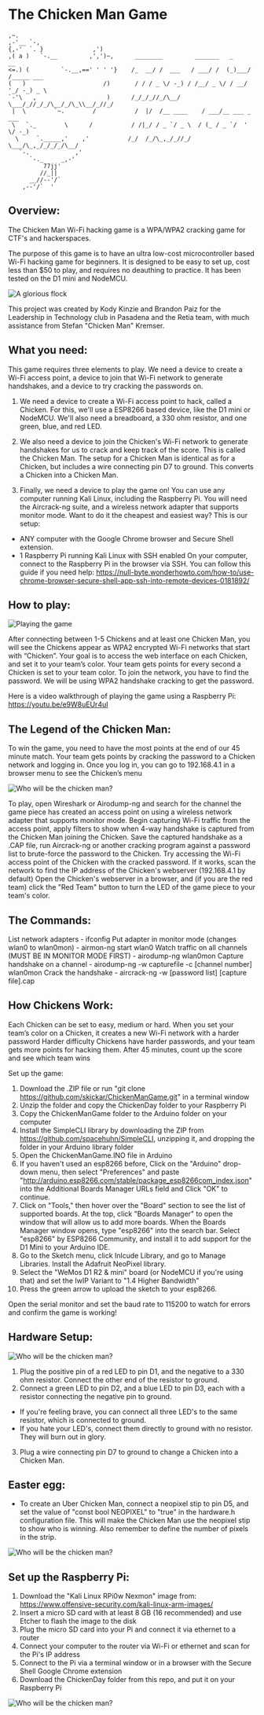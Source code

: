 The Chicken Man Game
======
    ,~.
    ,-'__ `-,
    {,-'  `. }              ,')
    ,( a )   `-.__         ,',')~,      ________         _______   _     __         
    <=.) (         `-.__,==' ' ' '}    /_  __/ /  ___   / ___/ /  (_)___/ /_____ ___     
    (   )                      /)       / / / _ \/ -_) / /__/ _ \/ / __/  '_/ -_) _ \    
    `-'\   ,                    )      /_/_/_//_/\__/  \___/_//_/_/\__/_/\_\\__/_//_/    
     |  \        `~.        /           /  |/  /__ ____    / ___/__ ___ _  ___          
     \   `._        \      /           / /|_/ / _ `/ _ \  / (_ / _ `/  ' \/ -_)         
      \     `._____,'    ,'           /_/  /_/\_,_/_//_/  \___/\_,_/_/_/_/\__/          
       `-.             ,'
          `-._     _,-'
              77jj'
             //_||
          __//--'/`      
        ,--'/`  '

## Overview:

The Chicken Man Wi-Fi hacking game is a WPA/WPA2 cracking game for CTF's and hackerspaces.

The purpose of this game is to have an ultra low-cost microcontroller based Wi-Fi hacking game for beginners. It is designed to be easy to set up, cost less than $50 to play, and requires no deauthing to practice. It has been tested on the D1 mini and NodeMCU.

![A glorious flock](
https://media.giphy.com/media/XErcue5rxXKBdbw6u6/giphy.gif "PCC Hardware Setup")

This project was created by Kody Kinzie and Brandon Paiz for the Leadership in Technology club in Pasadena and the Retia team, with much assistance from Stefan "Chicken Man" Kremser. 


## What you need:

This game requires three elements to play. We need a device to create a Wi-Fi access point, a device to join that Wi-Fi network to generate handshakes, and a device to try cracking the passwords on.

1) We need a device to create a Wi-Fi access point to hack, called a Chicken. For this, we'll use a ESP8266 based device, like the D1 mini or NodeMCU. We'll also need a breadboard, a 330 ohm resistor, and one green, blue, and red LED.

2) We also need a device to join the Chicken's Wi-Fi network to generate handshakes for us to crack and keep track of the score. This is called the Chicken Man. The setup for a Chicken Man is identical as for a Chicken, but includes a wire connecting pin D7 to ground. This converts a Chicken into a Chicken Man.

3) Finally, we need a device to play the game on! You can use any computer running Kali Linux, including the Raspberry Pi. You will need the Aircrack-ng suite, and a wireless network adapter that supports monitor mode. Want to do it the cheapest and easiest way? This is our setup:
* ANY computer with the Google Chrome browser and Secure Shell extension.
* 1 Raspberry Pi running Kali Linux with SSH enabled
On your computer, connect to the Raspberry Pi in the browser via SSH. You can follow this guide if you need help: https://null-byte.wonderhowto.com/how-to/use-chrome-browser-secure-shell-app-ssh-into-remote-devices-0181892/

## How to play:

![Playing the game](https://i.imgur.com/uXYOqcX.jpg "The Chicken Man Game at PCC!")

After connecting between 1-5 Chickens and at least one Chicken Man, you will see the Chickens appear as WPA2 encrypted Wi-Fi networks that start with “Chicken”.
Your goal is to access the web interface on each Chicken, and set it to your team’s color.
Your team gets points for every second a Chicken is set to your team color.
To join the network, you have to find the password. We will be using WPA2 handshake cracking to get the password.

Here is a video walkthrough of playing the game using a Raspberry Pi: https://youtu.be/e9W8uEUr4uI

## The Legend of the Chicken Man:

To win the game, you need to have the most points at the end of our 45 minute match.
Your team gets points by cracking the password to a Chicken network and logging in. Once you log in, you can go to 192.168.4.1 in a browser menu to see the Chicken’s menu

![Who will be the chicken man?](https://i.imgur.com/CWArhK1.jpg "Set your team color!")

To play, open Wireshark or Airodump-ng and search for the channel the game piece has created an access point on using a wireless network adapter that supports monitor mode.
Begin capturing Wi-Fi traffic from the access point, apply filters to show when 4-way handshake is captured from the Chicken Man joining the Chicken.
Save the captured handshake as a .CAP file, run Aircrack-ng or another cracking program against a password list to brute-force the password to the Chicken.
Try accessing the Wi-Fi access point of the Chicken with the cracked password. If it works, scan the network to find the IP address of the Chicken's webserver (192.168.4.1 by default)
Open the Chicken's webserver in a browser, and (if you are the red team) click the "Red Team" button to turn the LED of the game piece to your team's color.

## The Commands:

List network adapters - ifconfig
Put adapter in monitor mode (changes wlan0 to wlan0mon) - airmon-ng start wlan0
Watch traffic on all channels (MUST BE IN MONITOR MODE FIRST) - airodump-ng wlan0mon
Capture handshake on a channel - airodump-ng -w capturefile -c [channel number] wlan0mon
Crack the handshake - aircrack-ng -w [password list] [capture file].cap

## How Chickens Work:

Each Chicken can be set to easy, medium or hard.
When you set your team’s color on a Chicken, it creates a new Wi-Fi network with a harder password
Harder difficulty Chickens have harder passwords, and your team gets more points for hacking them.
After 45 minutes, count up the score and see which team wins

Set up the game:
1) Download the .ZIP file or run "git clone https://github.com/skickar/ChickenManGame.git" in a terminal window
2) Unzip the folder and copy the ChickenDay folder to your Raspberry Pi
3) Copy the ChickenManGame folder to the Arduino folder on your computer
4) Install the SimpleCLI library by downloading the ZIP from https://github.com/spacehuhn/SimpleCLI, unzipping it, and dropping the folder in your Arduino library folder
5) Open the ChickenManGame.INO file in Arduino
6) If you haven't used an esp8266 before, Click on the "Arduino" drop-down menu, then select "Preferences" and paste "http://arduino.esp8266.com/stable/package_esp8266com_index.json" into the Additional Boards Manager URLs field and Click "OK" to continue.
7) Click on "Tools," then hover over the "Board" section to see the list of supported boards. At the top, click "Boards Manager" to open the window that will allow us to add more boards. When the Boards Manager window opens, type "esp8266" into the search bar. Select "esp8266" by ESP8266 Community, and install it to add support for the D1 Mini to your Arduino IDE.
8) Go to the Sketch menu, click Inlcude Library, and go to Manage Libraries. Install the Adafruit NeoPixel library.
9) Select the "WeMos D1 R2 & mini" board (or NodeMCU if you're using that) and set the IwIP Variant to "1.4 Higher Bandwidth"
10) Press the green arrow to upload the sketch to your esp8266.

Open the serial monitor and set the baud rate to 115200 to watch for errors and confirm the game is working!

## Hardware Setup:

![Who will be the chicken man?](https://i.imgur.com/WOdqsh2.jpg "WHO WILL BE THE CHICKEN MAN")


1) Plug the positive pin of a red LED to pin D1, and the negative to a 330 ohm resistor. Connect the other end of the resistor to ground.
2) Connect a green LED to pin D2, and a blue LED to pin D3, each with a resistor connecting the negative pin to ground.
* If you're feeling brave, you can connect all three LED's to the same resistor, which is connected to ground.
* If you hate your LED's, connect them directly to ground with no resistor. They will burn out in glory.
3) Plug a wire connecting pin D7 to ground to change a Chicken into a Chicken Man.

## Easter egg:
* To create an Uber Chicken Man, connect a neopixel stip to pin D5, and set the value of "const bool NEOPIXEL" to "true" in the hardware.h configuration file. This will make the Chicken Man use the neopixel stip to show who is winning. Also remember to define the number of pixels in the strip.

![Who will be the chicken man?](https://media.giphy.com/media/hQtpKVKeEYXtu4Ji8u/giphy.gif "WHO WILL BE THE CHICKEN MAN")


## Set up the Raspberry Pi:

1) Download the "Kali Linux RPi0w Nexmon" image from: https://www.offensive-security.com/kali-linux-arm-images/
2) Insert a micro SD card with at least 8 GB (16 recommended) and use Etcher to flash the image to the disk
3) Plug the micro SD card into your Pi and connect it via ethernet to a router
4) Connect your computer to the router via Wi-Fi or ethernet and scan for the Pi's IP address
5) Connect to the Pi via a terminal window or in a browser with the Secure Shell Google Chrome extension
6) Download the ChickenDay folder from this repo, and put it on your Raspberry Pi

![Who will be the chicken man?](https://i.imgur.com/AkssX5r.png "WHO WILL BE THE CHICKEN MAN")

